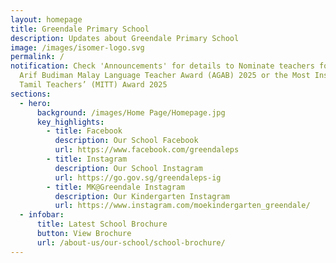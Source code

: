 ```yaml
---
layout: homepage
title: Greendale Primary School
description: Updates about Greendale Primary School
image: /images/isomer-logo.svg
permalink: /
notification: Check 'Announcements' for details to Nominate teachers for the
  Arif Budiman Malay Language Teacher Award (AGAB) 2025 or the Most Inspiring
  Tamil Teachers’ (MITT) Award 2025
sections:
  - hero:
      background: /images/Home Page/Homepage.jpg
      key_highlights:
        - title: Facebook
          description: Our School Facebook
          url: https://www.facebook.com/greendaleps
        - title: Instagram
          description: Our School Instagram
          url: https://go.gov.sg/greendaleps-ig
        - title: MK@Greendale Instagram
          description: Our Kindergarten Instagram
          url: https://www.instagram.com/moekindergarten_greendale/
  - infobar:
      title: Latest School Brochure
      button: View Brochure
      url: /about-us/our-school/school-brochure/
---
```

